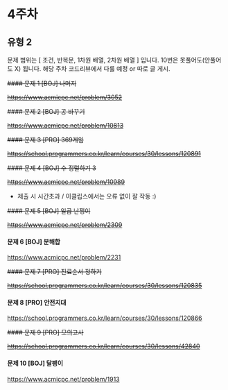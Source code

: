 # 4주차

## 유형 2

문제 범위는 [ 조건, 반복문, 1차원 배열, 2차원 배열 ] 입니다.
10번은 못풀어도(안풀어도 X) 됩니다. 해당 주차 코드리뷰에서 다룰 예정 or 따로 글 게시.
 
~~#### 문제 1 [BOJ] 나머지~~

~~https://www.acmicpc.net/problem/3052~~ 

~~#### 문제 2 [BOJ] 공 바꾸기~~

~~https://www.acmicpc.net/problem/10813~~ 

~~#### 문제 3 [PRO] 369게임~~

~~https://school.programmers.co.kr/learn/courses/30/lessons/120891~~ 

~~#### 문제 4 [BOJ] 수 정렬하기 3~~

~~https://www.acmicpc.net/problem/10989~~ 
 - 제출 시 시간초과 / 이클립스에서는 오류 없이 잘 작동 :)

~~#### 문제 5 [BOJ] 일곱 난쟁이~~

~~https://www.acmicpc.net/problem/2309~~ 

#### 문제 6 [BOJ] 분해합

https://www.acmicpc.net/problem/2231 

~~#### 문제 7 [PRO] 진료순서 정하기~~

~~https://school.programmers.co.kr/learn/courses/30/lessons/120835~~ 

#### 문제 8 [PRO] 안전지대

https://school.programmers.co.kr/learn/courses/30/lessons/120866 

~~#### 문제 9 [PRO] 모의고사~~

~~https://school.programmers.co.kr/learn/courses/30/lessons/42840~~ 

#### 문제 10 [BOJ] 달팽이
https://www.acmicpc.net/problem/1913 
 
